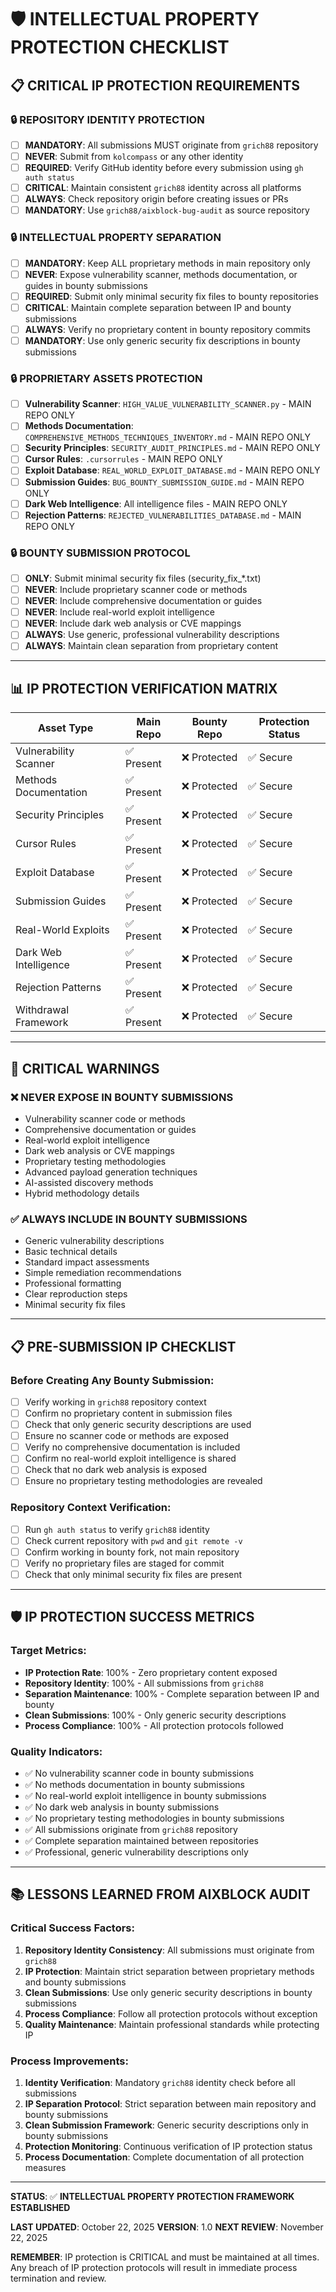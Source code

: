 # 🛡️ INTELLECTUAL PROPERTY PROTECTION CHECKLIST

## **📋 CRITICAL IP PROTECTION REQUIREMENTS**

### **🔒 REPOSITORY IDENTITY PROTECTION**
- [ ] **MANDATORY**: All submissions MUST originate from `grich88` repository
- [ ] **NEVER**: Submit from `kolcompass` or any other identity
- [ ] **REQUIRED**: Verify GitHub identity before every submission using `gh auth status`
- [ ] **CRITICAL**: Maintain consistent `grich88` identity across all platforms
- [ ] **ALWAYS**: Check repository origin before creating issues or PRs
- [ ] **MANDATORY**: Use `grich88/aixblock-bug-audit` as source repository

### **🔒 INTELLECTUAL PROPERTY SEPARATION**
- [ ] **MANDATORY**: Keep ALL proprietary methods in main repository only
- [ ] **NEVER**: Expose vulnerability scanner, methods documentation, or guides in bounty submissions
- [ ] **REQUIRED**: Submit only minimal security fix files to bounty repositories
- [ ] **CRITICAL**: Maintain complete separation between IP and bounty submissions
- [ ] **ALWAYS**: Verify no proprietary content in bounty repository commits
- [ ] **MANDATORY**: Use only generic security fix descriptions in bounty submissions

### **🔒 PROPRIETARY ASSETS PROTECTION**
- [ ] **Vulnerability Scanner**: `HIGH_VALUE_VULNERABILITY_SCANNER.py` - MAIN REPO ONLY
- [ ] **Methods Documentation**: `COMPREHENSIVE_METHODS_TECHNIQUES_INVENTORY.md` - MAIN REPO ONLY
- [ ] **Security Principles**: `SECURITY_AUDIT_PRINCIPLES.md` - MAIN REPO ONLY
- [ ] **Cursor Rules**: `.cursorrules` - MAIN REPO ONLY
- [ ] **Exploit Database**: `REAL_WORLD_EXPLOIT_DATABASE.md` - MAIN REPO ONLY
- [ ] **Submission Guides**: `BUG_BOUNTY_SUBMISSION_GUIDE.md` - MAIN REPO ONLY
- [ ] **Dark Web Intelligence**: All intelligence files - MAIN REPO ONLY
- [ ] **Rejection Patterns**: `REJECTED_VULNERABILITIES_DATABASE.md` - MAIN REPO ONLY

### **🔒 BOUNTY SUBMISSION PROTOCOL**
- [ ] **ONLY**: Submit minimal security fix files (security_fix_*.txt)
- [ ] **NEVER**: Include proprietary scanner code or methods
- [ ] **NEVER**: Include comprehensive documentation or guides
- [ ] **NEVER**: Include real-world exploit intelligence
- [ ] **NEVER**: Include dark web analysis or CVE mappings
- [ ] **ALWAYS**: Use generic, professional vulnerability descriptions
- [ ] **ALWAYS**: Maintain clean separation from proprietary content

---

## **📊 IP PROTECTION VERIFICATION MATRIX**

| Asset Type | Main Repo | Bounty Repo | Protection Status |
|------------|-----------|-------------|-------------------|
| Vulnerability Scanner | ✅ Present | ❌ Protected | ✅ Secure |
| Methods Documentation | ✅ Present | ❌ Protected | ✅ Secure |
| Security Principles | ✅ Present | ❌ Protected | ✅ Secure |
| Cursor Rules | ✅ Present | ❌ Protected | ✅ Secure |
| Exploit Database | ✅ Present | ❌ Protected | ✅ Secure |
| Submission Guides | ✅ Present | ❌ Protected | ✅ Secure |
| Real-World Exploits | ✅ Present | ❌ Protected | ✅ Secure |
| Dark Web Intelligence | ✅ Present | ❌ Protected | ✅ Secure |
| Rejection Patterns | ✅ Present | ❌ Protected | ✅ Secure |
| Withdrawal Framework | ✅ Present | ❌ Protected | ✅ Secure |

---

## **🚨 CRITICAL WARNINGS**

### **❌ NEVER EXPOSE IN BOUNTY SUBMISSIONS**
- Vulnerability scanner code or methods
- Comprehensive documentation or guides
- Real-world exploit intelligence
- Dark web analysis or CVE mappings
- Proprietary testing methodologies
- Advanced payload generation techniques
- AI-assisted discovery methods
- Hybrid methodology details

### **✅ ALWAYS INCLUDE IN BOUNTY SUBMISSIONS**
- Generic vulnerability descriptions
- Basic technical details
- Standard impact assessments
- Simple remediation recommendations
- Professional formatting
- Clear reproduction steps
- Minimal security fix files

---

## **📋 PRE-SUBMISSION IP CHECKLIST**

### **Before Creating Any Bounty Submission:**
- [ ] Verify working in `grich88` repository context
- [ ] Confirm no proprietary content in submission files
- [ ] Check that only generic security descriptions are used
- [ ] Ensure no scanner code or methods are exposed
- [ ] Verify no comprehensive documentation is included
- [ ] Confirm no real-world exploit intelligence is shared
- [ ] Check that no dark web analysis is exposed
- [ ] Ensure no proprietary testing methodologies are revealed

### **Repository Context Verification:**
- [ ] Run `gh auth status` to verify `grich88` identity
- [ ] Check current repository with `pwd` and `git remote -v`
- [ ] Confirm working in bounty fork, not main repository
- [ ] Verify no proprietary files are staged for commit
- [ ] Check that only minimal security fix files are present

---

## **🛡️ IP PROTECTION SUCCESS METRICS**

### **Target Metrics:**
- **IP Protection Rate**: 100% - Zero proprietary content exposed
- **Repository Identity**: 100% - All submissions from `grich88`
- **Separation Maintenance**: 100% - Complete separation between IP and bounty
- **Clean Submissions**: 100% - Only generic security descriptions
- **Process Compliance**: 100% - All protection protocols followed

### **Quality Indicators:**
- ✅ No vulnerability scanner code in bounty submissions
- ✅ No methods documentation in bounty submissions
- ✅ No real-world exploit intelligence in bounty submissions
- ✅ No dark web analysis in bounty submissions
- ✅ No proprietary testing methodologies in bounty submissions
- ✅ All submissions originate from `grich88` repository
- ✅ Complete separation maintained between repositories
- ✅ Professional, generic vulnerability descriptions only

---

## **📚 LESSONS LEARNED FROM AIXBLOCK AUDIT**

### **Critical Success Factors:**
1. **Repository Identity Consistency**: All submissions must originate from `grich88`
2. **IP Protection**: Maintain strict separation between proprietary methods and bounty submissions
3. **Clean Submissions**: Use only generic security descriptions in bounty submissions
4. **Process Compliance**: Follow all protection protocols without exception
5. **Quality Maintenance**: Maintain professional standards while protecting IP

### **Process Improvements:**
1. **Identity Verification**: Mandatory `grich88` identity check before all submissions
2. **IP Separation Protocol**: Strict separation between main repository and bounty submissions
3. **Clean Submission Framework**: Generic security descriptions only in bounty submissions
4. **Protection Monitoring**: Continuous verification of IP protection status
5. **Process Documentation**: Complete documentation of all protection measures

---

**STATUS**: ✅ **INTELLECTUAL PROPERTY PROTECTION FRAMEWORK ESTABLISHED**

**LAST UPDATED**: October 22, 2025
**VERSION**: 1.0
**NEXT REVIEW**: November 22, 2025

**REMEMBER**: IP protection is CRITICAL and must be maintained at all times. Any breach of IP protection protocols will result in immediate process termination and review.
